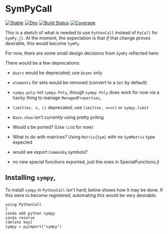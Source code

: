# SymPyCall

[![Stable](https://img.shields.io/badge/docs-stable-blue.svg)](https://jverzani.github.io/SymPyCall.jl/stable)
[![Dev](https://img.shields.io/badge/docs-dev-blue.svg)](https://jverzani.github.io/SymPyCall.jl/dev)
[![Build Status](https://github.com/jverzani/SymPyCall.jl/actions/workflows/CI.yml/badge.svg?branch=main)](https://github.com/jverzani/SymPyCall.jl/actions/workflows/CI.yml?query=branch%3Amain)
[![Coverage](https://codecov.io/gh/jverzani/SymPyCall.jl/branch/main/graph/badge.svg)](https://codecov.io/gh/jverzani/SymPyCall.jl)


This is a sketch of what is needed to use `PythonCall` instead of `PyCall` for `SymPy.jl`.
At the moment, the expectation is that *if* that change proves desirable, this would become `SymPy`.

For now, there are some small design decisions from `SymPy` reflected here:

There would be a few deprecations:

* `@vars` would be deprecated; use `@syms` only

* `elements` for sets would be removed (convert to a `Set` by default)

* `sympy.poly` *not* `sympy.Poly`, though `sympy.Poly` does work for now via a hacky thing to manage `ManagedProperties`,

* `limit(ex, x, c)` deprecated; use `limit(ex, x=>c)` or `sympy.limit`

* `Base.show` isn't *currently* using pretty priting

* Would `Q` be ported? (Use `\itQ` for now)

* What to do with matrices? Using `Matrix{Sym}` with no `SymMatrix` type expected

* would we export `CommonEq` symbols?

* no new special functions exported, just the ones in SpecialFunctions.jl


## Installing `sympy`,

To install `sympy` in `PythonCall` isn't hard; below shows how it may be done. If this were to become registered, automating this would be very desirable.

```
using PythonCall
]
conda add python sympy
conda resolve
[delete key]
sympy = pyimport("sympy")
```
